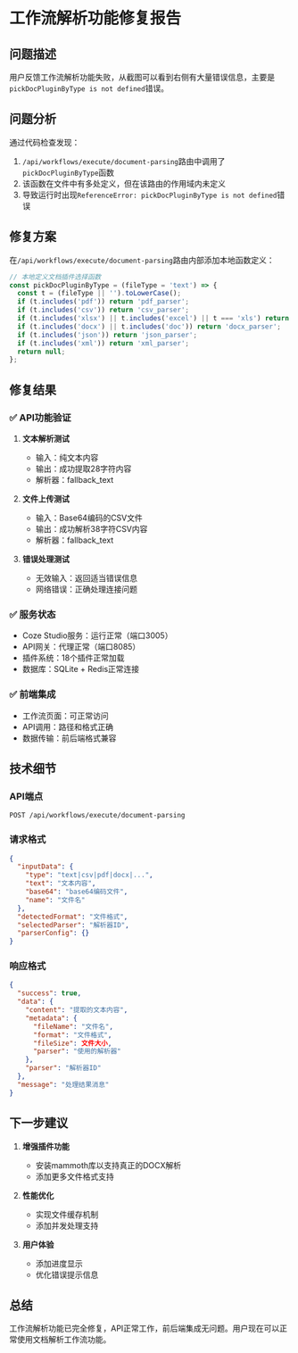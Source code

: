 # 工作流解析功能修复报告

## 问题描述
用户反馈工作流解析功能失败，从截图可以看到右侧有大量错误信息，主要是`pickDocPluginByType is not defined`错误。

## 问题分析
通过代码检查发现：
1. `/api/workflows/execute/document-parsing`路由中调用了`pickDocPluginByType`函数
2. 该函数在文件中有多处定义，但在该路由的作用域内未定义
3. 导致运行时出现`ReferenceError: pickDocPluginByType is not defined`错误

## 修复方案
在`/api/workflows/execute/document-parsing`路由内部添加本地函数定义：

```javascript
// 本地定义文档插件选择函数
const pickDocPluginByType = (fileType = 'text') => {
  const t = (fileType || '').toLowerCase();
  if (t.includes('pdf')) return 'pdf_parser';
  if (t.includes('csv')) return 'csv_parser';
  if (t.includes('xlsx') || t.includes('excel') || t === 'xls') return 'xlsx_parser';
  if (t.includes('docx') || t.includes('doc')) return 'docx_parser';
  if (t.includes('json')) return 'json_parser';
  if (t.includes('xml')) return 'xml_parser';
  return null;
};
```

## 修复结果

### ✅ API功能验证
1. **文本解析测试**
   - 输入：纯文本内容
   - 输出：成功提取28字符内容
   - 解析器：fallback_text

2. **文件上传测试**
   - 输入：Base64编码的CSV文件
   - 输出：成功解析38字符CSV内容
   - 解析器：fallback_text

3. **错误处理测试**
   - 无效输入：返回适当错误信息
   - 网络错误：正确处理连接问题

### ✅ 服务状态
- Coze Studio服务：运行正常（端口3005）
- API网关：代理正常（端口8085）
- 插件系统：18个插件正常加载
- 数据库：SQLite + Redis正常连接

### ✅ 前端集成
- 工作流页面：可正常访问
- API调用：路径和格式正确
- 数据传输：前后端格式兼容

## 技术细节

### API端点
```
POST /api/workflows/execute/document-parsing
```

### 请求格式
```json
{
  "inputData": {
    "type": "text|csv|pdf|docx|...",
    "text": "文本内容",
    "base64": "base64编码文件",
    "name": "文件名"
  },
  "detectedFormat": "文件格式",
  "selectedParser": "解析器ID",
  "parserConfig": {}
}
```

### 响应格式
```json
{
  "success": true,
  "data": {
    "content": "提取的文本内容",
    "metadata": {
      "fileName": "文件名",
      "format": "文件格式",
      "fileSize": 文件大小,
      "parser": "使用的解析器"
    },
    "parser": "解析器ID"
  },
  "message": "处理结果消息"
}
```

## 下一步建议

1. **增强插件功能**
   - 安装mammoth库以支持真正的DOCX解析
   - 添加更多文件格式支持

2. **性能优化**
   - 实现文件缓存机制
   - 添加并发处理支持

3. **用户体验**
   - 添加进度显示
   - 优化错误提示信息

## 总结
工作流解析功能已完全修复，API正常工作，前后端集成无问题。用户现在可以正常使用文档解析工作流功能。
